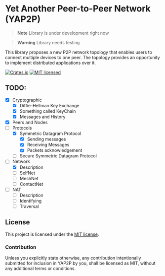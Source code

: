 # Yet Another Peer-to-Peer Network (YAP2P)

> **Note**
> Library is under development right now

> **Warning**
> Library needs testing 

This library proposes a new P2P network topology that enables users to connect multiple devices to one peer. The topology provides an opportunity to implement distributed applications over it.

[![Crates.io][crates-badge]][crates-url]
[![MIT licensed][mit-badge]][mit-url]

[crates-badge]: https://img.shields.io/crates/v/yap2p.svg
[crates-url]: https://crates.io/crates/yap2p
[mit-badge]: https://img.shields.io/badge/license-MIT-blue.svg
[mit-url]: https://github.com/Scurrra/ya/blob/master/yap2p/LICENSE

## TODO:
- [x] Cryptographic
   - [x] Diffie-Hellman Key Exchange
   - [x] Something called KeyChain
   - [x] Messages and History
- [x] Peers and Nodes
- [ ] Protocols
   - [x] Symmetric Datagram Protocol
      - [x] Sending messages
      - [x] Receiving Messages
      - [x] Packets acknowledgement
   - [ ] Secure Symmetric Datagram Protocol
- [ ] Network
   - [x] Description
   - [ ] SelfNet
   - [ ] MeshNet
   - [ ] ContactNet 
- [ ] NAT
   - [ ] Description
   - [ ] Identifying
   - [ ] Traversal

## License

This project is licensed under the [MIT license].

[MIT license]: https://github.com/Scurrra/ya/blob/master/yap2p/LICENSE

### Contribution

Unless you explicitly state otherwise, any contribution intentionally submitted for inclusion in YAP2P by you, shall be licensed as MIT, without any additional terms or conditions.